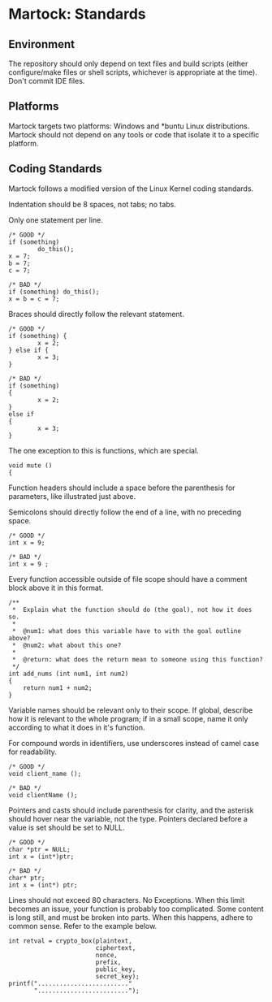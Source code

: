 Martock: Standards
================================================================================

Environment
--------------------------------------------------------------------------------
The repository should only depend on text files and build scripts (either
configure/make files or shell scripts, whichever is appropriate at the time).
Don't commit IDE files.

Platforms
--------------------------------------------------------------------------------
Martock targets two platforms: Windows and *buntu Linux distributions. Martock
should not depend on any tools or code that isolate it to a specific platform.

Coding Standards
--------------------------------------------------------------------------------
Martock follows a modified version of the Linux Kernel coding standards.

Indentation should be 8 spaces, not tabs; no tabs.

Only one statement per line.

    /* GOOD */
    if (something)
            do_this();
    x = 7;
    b = 7;
    c = 7;

    /* BAD */
    if (something) do_this();
    x = b = c = 7;

Braces should directly follow the relevant statement.

    /* GOOD */
    if (something) {
            x = 2;
    } else if {
            x = 3;
    }

    /* BAD */
    if (something)
    {
            x = 2;
    }
    else if
    {
            x = 3;
    }

The one exception to this is functions, which are special.

    void mute ()
    {

Function headers should include a space before the parenthesis for parameters,
like illustrated just above.

Semicolons should directly follow the end of a line, with no preceding space.

    /* GOOD */
    int x = 9;

    /* BAD */
    int x = 9 ;

Every function accessible outside of file scope should have a comment block
above it in this format.

    /**
     *  Explain what the function should do (the goal), not how it does so.
     *
     *  @num1: what does this variable have to with the goal outline above?
     *  @num2: what about this one?
     *
     *  @return: what does the return mean to someone using this function?
     */
    int add_nums (int num1, int num2)
    {
        return num1 + num2;
    }

Variable names should be relevant only to their scope. If global, describe how
it is relevant to the whole program; if in a small scope, name it only according
to what it does in it's function.

For compound words in identifiers, use underscores instead of camel case for
readability.

    /* GOOD */
    void client_name ();

    /* BAD */
    void clientName ();

Pointers and casts should include parenthesis for clarity, and the asterisk
should hover near the variable, not the type. Pointers declared before a value
is set should be set to NULL.

    /* GOOD */
    char *ptr = NULL;
    int x = (int*)ptr;

    /* BAD */
    char* ptr;
    int x = (int*) ptr;

Lines should not exceed 80 characters. No Exceptions. When this limit becomes an
issue, your function is probably too complicated. Some content is long still,
and must be broken into parts. When this happens, adhere to common sense. Refer
to the example below.

    int retval = crypto_box(plaintext,
                            ciphertext,
                            nonce,
                            prefix,
                            public_key,
                            secret_key);
    printf("........................."
           ".........................");
